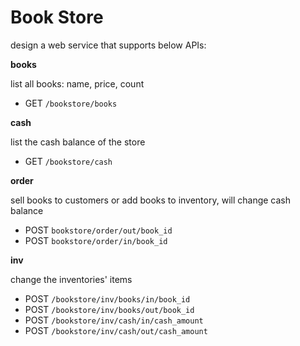 # Book Store

design a web service that supports below APIs:

**books**

list all books: name, price, count

- GET `/bookstore/books`

**cash**

list the cash balance of the store

- GET `/bookstore/cash`

**order**

sell books to customers or add books to inventory, will change cash balance

- POST `bookstore/order/out/book_id`
- POST `bookstore/order/in/book_id`

**inv**

change the inventories' items

- POST `/bookstore/inv/books/in/book_id`
- POST `/bookstore/inv/books/out/book_id`
- POST `/bookstore/inv/cash/in/cash_amount`
- POST `/bookstore/inv/cash/out/cash_amount`